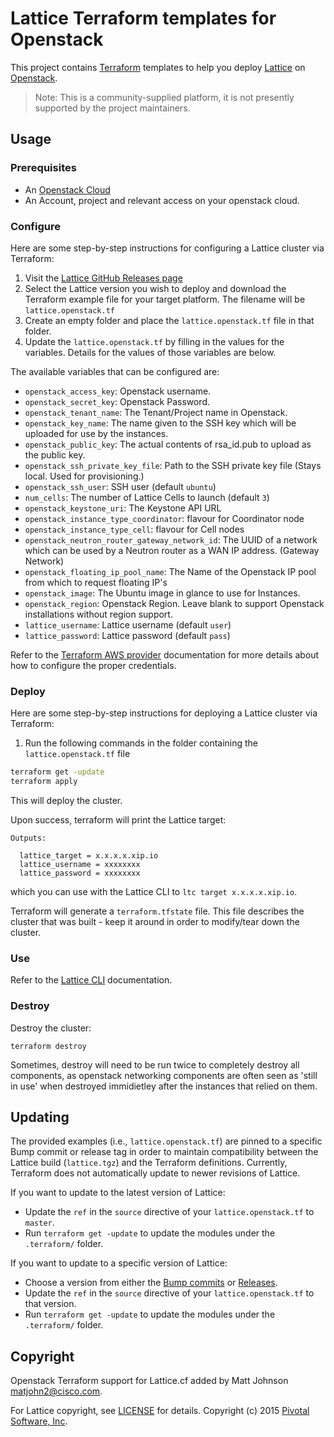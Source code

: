 # Lattice Terraform templates for Openstack

This project contains [Terraform](https://www.terraform.io/) templates to help you deploy
[Lattice](https://github.com/cloudfoundry-incubator/lattice) on
[Openstack](http://www.openstack.org/). 

> Note: This is a community-supplied platform, it is not presently supported by the project maintainers.

## Usage

### Prerequisites

* An [Openstack Cloud](http://www.openstack.org/)
* An Account, project and relevant access on your openstack cloud.

### Configure

Here are some step-by-step instructions for configuring a Lattice cluster via Terraform:

1. Visit the [Lattice GitHub Releases page](https://github.com/cloudfoundry-incubator/lattice/releases)
2. Select the Lattice version you wish to deploy and download the Terraform example file for your target platform.  The filename will be `lattice.openstack.tf`
3. Create an empty folder and place the `lattice.openstack.tf` file in that folder.
4. Update the `lattice.openstack.tf` by filling in the values for the variables.  Details for the values of those variables are below.

The available variables that can be configured are:

* `openstack_access_key`: Openstack username.
* `openstack_secret_key`: Openstack Password.
* `openstack_tenant_name`: The Tenant/Project name in Openstack.
* `openstack_key_name`: The name given to the SSH key which will be uploaded for use by the instances.
* `openstack_public_key`: The actual contents of rsa_id.pub to upload as the public key.
* `openstack_ssh_private_key_file`: Path to the SSH private key file (Stays local. Used for provisioning.)
* `openstack_ssh_user`: SSH user (default `ubuntu`)
* `num_cells`: The number of Lattice Cells to launch (default `3`)
* `openstack_keystone_uri`: The Keystone API URL
*  `openstack_instance_type_coordinator`: flavour for Coordinator node
* `openstack_instance_type_cell`: flavour for Cell nodes
* `openstack_neutron_router_gateway_network_id`: The UUID of a network which can be used by a Neutron router as a WAN IP address. (Gateway Network)
* `openstack_floating_ip_pool_name`: The Name of the Openstack IP pool from which to request floating IP's
* `openstack_image`: The Ubuntu image in glance to use for Instances.
* `openstack_region`: Openstack Region. Leave blank to support Openstack installations without region support.
* `lattice_username`: Lattice username (default `user`)
* `lattice_password`: Lattice password (default `pass`)


Refer to the [Terraform AWS provider](https://www.terraform.io/docs/providers/openstack/index.html)
documentation for more details about how to configure the proper credentials.

### Deploy

Here are some step-by-step instructions for deploying a Lattice cluster via Terraform:

1. Run the following commands in the folder containing the `lattice.openstack.tf` file

  ```bash
  terraform get -update
  terraform apply
  ```

  This will deploy the cluster.

Upon success, terraform will print the Lattice target:

```
Outputs:

  lattice_target = x.x.x.x.xip.io
  lattice_username = xxxxxxxx
  lattice_password = xxxxxxxx
```

which you can use with the Lattice CLI to `ltc target x.x.x.x.xip.io`.

Terraform will generate a `terraform.tfstate` file.  This file describes the cluster that was built - keep it around in order to modify/tear down the cluster.

### Use

Refer to the [Lattice CLI](../../ltc) documentation.

### Destroy

Destroy the cluster:

```
terraform destroy
```

Sometimes, destroy will need to be run twice to completely destroy all components, as openstack networking components are often seen as 'still in use' when destroyed immidietley after the instances that relied on them.


## Updating

The provided examples (i.e., `lattice.openstack.tf`) are pinned to a specific Bump commit or release tag in order to maintain compatibility between the Lattice build (`lattice.tgz`) and the Terraform definitions.  Currently, Terraform does not automatically update to newer revisions of Lattice.  

If you want to update to the latest version of Lattice:  
  - Update the `ref` in the `source` directive of your `lattice.openstack.tf` to `master`.
  - Run `terraform get -update` to update the modules under the `.terraform/` folder.
 
If you want to update to a specific version of Lattice:
  - Choose a version from either the [Bump commits](https://github.com/cloudfoundry-incubator/lattice/commits/master) or [Releases](https://github.com/cloudfoundry-incubator/lattice/releases).
  - Update the `ref` in the `source` directive of your `lattice.openstack.tf` to that version.
  - Run `terraform get -update` to update the modules under the `.terraform/` folder.


## Copyright
Openstack Terraform support for Lattice.cf added by Matt Johnson <matjohn2@cisco.com>.

For Lattice copyright, see [LICENSE](../../LICENSE) for details.
Copyright (c) 2015 [Pivotal Software, Inc](http://www.pivotal.io/).

